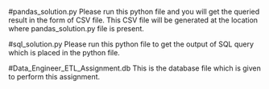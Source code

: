#pandas_solution.py
Please run this python file and you will get the queried result in the form of CSV file. This CSV file will be generated at the location where pandas_solution.py file is present.

#sql_solution.py
Please run this python file to get the output of SQL query which is placed in the python file.

#Data_Engineer_ETL_Assignment.db
This is the database file which is given to perform this assignment.
